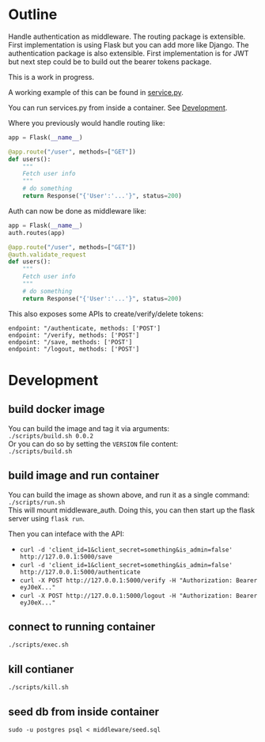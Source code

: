 # Outline
Handle authentication as middleware. The routing package is extensible. First implementation is using Flask but you can add more like Django. The authentication package is also extensible. First implementation is for JWT but next step could be to build out the bearer tokens package.

This is a work in progress.

A working example of this can be found in [service.py](https://github.com/Kevin8428/auth-middleware/blob/main/service.py). 

You can run services.py from inside a container. See [Development](#development).

Where you previously would handle routing like:

```python
app = Flask(__name__)

@app.route("/user", methods=["GET"])
def users():
    """
    Fetch user info
    """
    # do something
    return Response("{'User':'...'}", status=200)
```

Auth can now be done as middleware like:

```python
app = Flask(__name__)
auth.routes(app)

@app.route("/user", methods=["GET"])
@auth.validate_request
def users():
    """
    Fetch user info
    """
    # do something
    return Response("{'User':'...'}", status=200)
```

This also exposes some APIs to create/verify/delete tokens:
```
endpoint: "/authenticate, methods: ['POST']
endpoint: "/verify, methods: ['POST']
endpoint: "/save, methods: ['POST']
endpoint: "/logout, methods: ['POST']
```

# Development
## build docker image
You can build the image and tag it via arguments:\
`./scripts/build.sh 0.0.2`\
Or you can do so by setting the `VERSION` file content:\
`./scripts/build.sh`
## build image and run container
You can build the image as shown above, and run it as a single command:\
`./scripts/run.sh`\
This will mount middleware_auth. Doing this, you can then start up the flask server using `flask run`.

Then you can inteface with the API:
- `curl -d 'client_id=1&client_secret=something&is_admin=false' http://127.0.0.1:5000/save`
- `curl -d 'client_id=1&client_secret=something&is_admin=false' http://127.0.0.1:5000/authenticate`
- `curl -X POST http://127.0.0.1:5000/verify -H "Authorization: Bearer eyJ0eX..."`
- `curl -X POST http://127.0.0.1:5000/logout -H "Authorization: Bearer eyJ0eX..."`
## connect to running container
`./scripts/exec.sh`
## kill contianer
`./scripts/kill.sh`
## seed db from inside container
`sudo -u postgres psql < middleware/seed.sql`